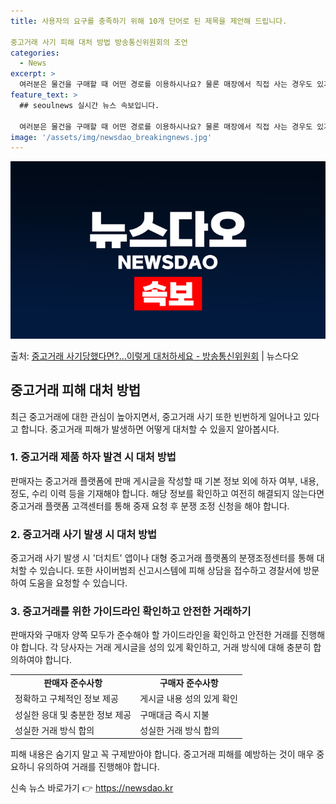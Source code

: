 ```yaml
---
title: 사용자의 요구를 충족하기 위해 10개 단어로 된 제목을 제안해 드립니다. 

중고거래 사기 피해 대처 방법 방송통신위원회의 조언
categories:
  - News
excerpt: >
  여러분은 물건을 구매할 때 어떤 경로를 이용하시나요? 물론 매장에서 직접 사는 경우도 있지만, 편리한 온라인…
feature_text: >
  ## seoulnews 실시간 뉴스 속보입니다.

  여러분은 물건을 구매할 때 어떤 경로를 이용하시나요? 물론 매장에서 직접 사는 경우도 있지만, 편리한 온라인…
image: '/assets/img/newsdao_breakingnews.jpg'
---
```


![뉴스다오 속보](/assets/img/newsdao_breakingnews.jpg)

<p>출처: <a href="https://newsdao.kr/3123" rel="dofollow">중고거래 사기당했다면?…이렇게 대처하세요 - 방송통신위원회</a> | 뉴스다오</p>

<h2 data-ke-size="size26">중고거래 피해 대처 방법</h2>
<p data-ke-size="size16">최근 중고거래에 대한 관심이 높아지면서, 중고거래 사기 또한 빈번하게 일어나고 있다고 합니다. 중고거래 피해가 발생하면 어떻게 대처할 수 있을지 알아봅시다.</p>

<h3>1. 중고거래 제품 하자 발견 시 대처 방법</h3>
<p data-ke-size="size16">판매자는 중고거래 플랫폼에 판매 게시글을 작성할 때 기본 정보 외에 하자 여부, 내용, 정도, 수리 이력 등을 기재해야 합니다. 해당 정보를 확인하고 여전히 해결되지 않는다면 중고거래 플랫폼 고객센터를 통해 중재 요청 후 분쟁 조정 신청을 해야 합니다.</p>

<h3>2. 중고거래 사기 발생 시 대처 방법</h3>
<p data-ke-size="size16">중고거래 사기 발생 시 '더치트' 앱이나 대형 중고거래 플랫폼의 분쟁조정센터를 통해 대처할 수 있습니다. 또한 사이버범죄 신고시스템에 피해 상담을 접수하고 경찰서에 방문하여 도움을 요청할 수 있습니다.</p>

<h3>3. 중고거래를 위한 가이드라인 확인하고 안전한 거래하기</h3>
<p data-ke-size="size16">판매자와 구매자 양쪽 모두가 준수해야 할 가이드라인을 확인하고 안전한 거래를 진행해야 합니다. 각 당사자는 거래 게시글을 성의 있게 확인하고, 거래 방식에 대해 충분히 합의하여야 합니다.</p>

<table>
	<tr>
		<td style="text-align: center; height: 17px;"><b>판매자 준수사항</b></td>
		<td style="text-align: center; height: 17px;"><b>구매자 준수사항</b></td>
	</tr>
	<tr>
		<td>정확하고 구체적인 정보 제공</td>
		<td>게시글 내용 성의 있게 확인</td>
	</tr>
	<tr>
		<td>성실한 응대 및 충분한 정보 제공</td>
		<td>구매대금 즉시 지불</td>
	</tr>
	<tr>
		<td>성실한 거래 방식 합의</td>
		<td>성실한 거래 방식 합의</td>
	</tr>
</table>

<p data-ke-size="size16">피해 내용은 숨기지 말고 꼭 구제받아야 합니다. 중고거래 피해를 예방하는 것이 매우 중요하니 유의하여 거래를 진행해야 합니다.</p> 

신속 뉴스 바로가기 👉 <a href="https://newsdao.kr" rel="dofollow">https://newsdao.kr</a>


